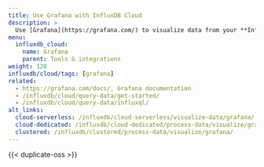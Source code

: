 ```yaml
---
title: Use Grafana with InfluxDB Cloud
description: >
  Use [Grafana](https://grafana.com/) to visualize data from your **InfluxDB Cloud** instance.
menu:
  influxdb_cloud:
    name: Grafana
    parent: Tools & integrations
weight: 120
influxdb/cloud/tags: [grafana]
related:
  - https://grafana.com/docs/, Grafana documentation
  - /influxdb/cloud/query-data/get-started/
  - /influxdb/cloud/query-data/influxql/
alt_links:
  cloud-serverless: /influxdb/cloud-serverless/visualize-data/grafana/
  cloud-dedicated: /influxdb/cloud-dedicated/process-data/visualize/grafana/
  clustered: /influxdb/clustered/process-data/visualize/grafana/
---
```


{{< duplicate-oss >}}